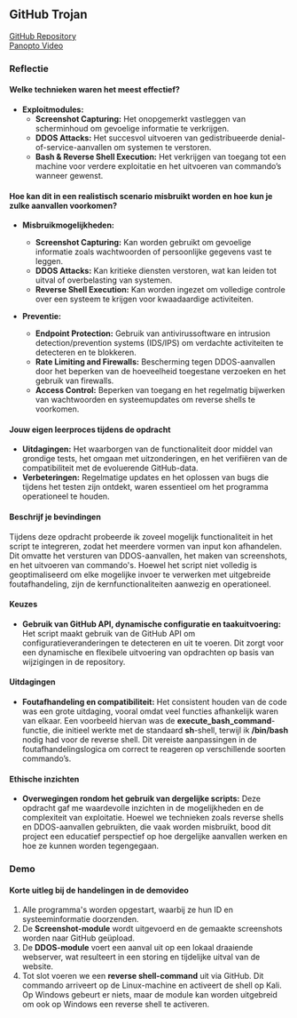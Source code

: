 ## GitHub Trojan

[GitHub Repository](https://github.com/s101853/Trojan)  
[Panopto Video](https://ap.cloud.panopto.eu/Panopto/Pages/Viewer.aspx?id=09ea4a73-771b-498e-94a1-b26100ab7427)

### Reflectie

#### Welke technieken waren het meest effectief?
- **Exploitmodules:** 
  - **Screenshot Capturing:** Het onopgemerkt vastleggen van scherminhoud om gevoelige informatie te verkrijgen.
  - **DDOS Attacks:** Het succesvol uitvoeren van gedistribueerde denial-of-service-aanvallen om systemen te verstoren.
  - **Bash & Reverse Shell Execution:** Het verkrijgen van toegang tot een machine voor verdere exploitatie en het uitvoeren van commando’s wanneer gewenst.

#### Hoe kan dit in een realistisch scenario misbruikt worden en hoe kun je zulke aanvallen voorkomen?
- **Misbruikmogelijkheden:**
  - **Screenshot Capturing:** Kan worden gebruikt om gevoelige informatie zoals wachtwoorden of persoonlijke gegevens vast te leggen.
  - **DDOS Attacks:** Kan kritieke diensten verstoren, wat kan leiden tot uitval of overbelasting van systemen.
  - **Reverse Shell Execution:** Kan worden ingezet om volledige controle over een systeem te krijgen voor kwaadaardige activiteiten.

- **Preventie:** 
  - **Endpoint Protection:** Gebruik van antivirussoftware en intrusion detection/prevention systems (IDS/IPS) om verdachte activiteiten te detecteren en te blokkeren.
  - **Rate Limiting and Firewalls:** Bescherming tegen DDOS-aanvallen door het beperken van de hoeveelheid toegestane verzoeken en het gebruik van firewalls.
  - **Access Control:** Beperken van toegang en het regelmatig bijwerken van wachtwoorden en systeemupdates om reverse shells te voorkomen.

#### Jouw eigen leerproces tijdens de opdracht
- **Uitdagingen:** Het waarborgen van de functionaliteit door middel van grondige tests, het omgaan met uitzonderingen, en het verifiëren van de compatibiliteit met de evoluerende GitHub-data.
- **Verbeteringen:** Regelmatige updates en het oplossen van bugs die tijdens het testen zijn ontdekt, waren essentieel om het programma operationeel te houden.

#### Beschrijf je bevindingen
Tijdens deze opdracht probeerde ik zoveel mogelijk functionaliteit in het script te integreren, zodat het meerdere vormen van input kon afhandelen. Dit omvatte het versturen van DDOS-aanvallen, het maken van screenshots, en het uitvoeren van commando's. Hoewel het script niet volledig is geoptimaliseerd om elke mogelijke invoer te verwerken met uitgebreide foutafhandeling, zijn de kernfunctionaliteiten aanwezig en operationeel.

#### Keuzes
- **Gebruik van GitHub API, dynamische configuratie en taakuitvoering:** Het script maakt gebruik van de GitHub API om configuratieveranderingen te detecteren en uit te voeren. Dit zorgt voor een dynamische en flexibele uitvoering van opdrachten op basis van wijzigingen in de repository.

#### Uitdagingen
- **Foutafhandeling en compatibiliteit:** Het consistent houden van de code was een grote uitdaging, vooral omdat veel functies afhankelijk waren van elkaar. Een voorbeeld hiervan was de **execute_bash_command**-functie, die initieel werkte met de standaard **sh**-shell, terwijl ik **/bin/bash** nodig had voor de reverse shell. Dit vereiste aanpassingen in de foutafhandelingslogica om correct te reageren op verschillende soorten commando’s.

#### Ethische inzichten
- **Overwegingen rondom het gebruik van dergelijke scripts:** Deze opdracht gaf me waardevolle inzichten in de mogelijkheden en de complexiteit van exploitatie. Hoewel we technieken zoals reverse shells en DDOS-aanvallen gebruikten, die vaak worden misbruikt, bood dit project een educatief perspectief op hoe dergelijke aanvallen werken en hoe ze kunnen worden tegengegaan.

### Demo

#### Korte uitleg bij de handelingen in de demovideo
1. Alle programma's worden opgestart, waarbij ze hun ID en systeeminformatie doorzenden.
2. De **Screenshot-module** wordt uitgevoerd en de gemaakte screenshots worden naar GitHub geüpload.
3. De **DDOS-module** voert een aanval uit op een lokaal draaiende webserver, wat resulteert in een storing en tijdelijke uitval van de website.
4. Tot slot voeren we een **reverse shell-command** uit via GitHub. Dit commando arriveert op de Linux-machine en activeert de shell op Kali. Op Windows gebeurt er niets, maar de module kan worden uitgebreid om ook op Windows een reverse shell te activeren.
